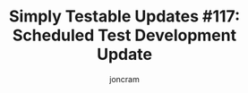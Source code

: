 ---
title: "Simply Testable Updates #117: Scheduled Test Development Update"
author: joncram
newsletter:
    issue_number: 117th
    url: https://us5.campaign-archive1.com/?u=ac75e33d993d2b502e333ddd0&amp;id=870630a828
    highlights:
      - <a href="https://us5.campaign-archive1.com/?u=ac75e33d993d2b502e333ddd0&amp;id=870630a828#scheduled-test-development-update">Scheduled Test Development Update</a>
    closing_sentence: Expect the next newsletter in a week from now on 25 March 2015
---